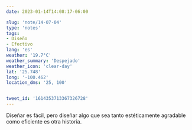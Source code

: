 ```yaml
---
date: 2023-01-14T14:08:17-06:00

slug: 'note/14-07-04'
type: 'notes'
tags:
- Diseño
- Efectivo
lang: 'es'
weather: '19.7°C'
weather_summary: 'Despejado'
weather_icon: 'clear-day'
lat: '25.748'
long: '-100.462'
location_dms: '25, 100'


tweet_id: '1614353713367326728'
---
```

Diseñar es fácil, pero diseñar algo que sea tanto estéticamente agradable como eficiente es otra historia.